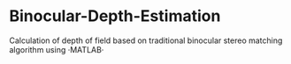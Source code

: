# Binocular-Depth-Estimation
Calculation of depth of field based on traditional binocular stereo matching algorithm using ·MATLAB·


